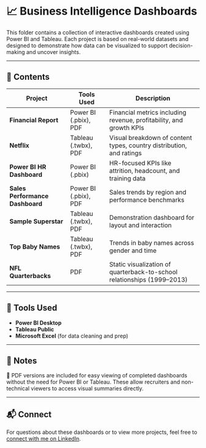 # 📈 Business Intelligence Dashboards

This folder contains a collection of interactive dashboards created using Power BI and Tableau. Each project is based on real-world datasets and designed to demonstrate how data can be visualized to support decision-making and uncover insights.

---

## 📂 Contents

| Project | Tools Used | Description |
|---------|-------------|-------------|
| **Financial Report** | Power BI (.pbix), PDF | Financial metrics including revenue, profitability, and growth KPIs |
| **Netflix** | Tableau (.twbx), PDF | Visual breakdown of content types, country distribution, and ratings |
| **Power BI HR Dashboard** | Power BI (.pbix) | HR-focused KPIs like attrition, headcount, and training data |
| **Sales Performance Dashboard** | Power BI (.pbix), PDF | Sales trends by region and performance benchmarks |
| **Sample Superstar** | Tableau (.twbx), PDF | Demonstration dashboard for layout and interaction |
| **Top Baby Names** | Tableau (.twbx), PDF | Trends in baby names across gender and time |
| **NFL Quarterbacks** | PDF | Static visualization of quarterback-to-school relationships (1999–2013) |

---

## 🧰 Tools Used
- **Power BI Desktop**  
- **Tableau Public**  
- **Microsoft Excel** (for data cleaning and prep)

---

## 📌 Notes

📄 PDF versions are included for easy viewing of completed dashboards without the need for Power BI or Tableau. These allow recruiters and non-technical viewers to access visual summaries directly.

---

## 📬 Connect

For questions about these dashboards or to view more projects, feel free to [connect with me on LinkedIn](https://www.linkedin.com/in/jamie-christian-ii-6b7a01232).
